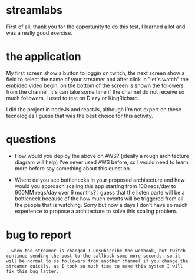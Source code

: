 # streamlabs

First of all, thank you for the opportunity to do this test, I learned a lot and was a really good exercise.

# the application

My first screen show a button to loggin on twitch, the next screen show a field to select the name of your streamer and after click in "let's watch" the embided video begin, on the bottom of the screen is shown the followers from the channel, it's can take some time if the channel do not receive so much followers, I used to test on Dizzy or KingRichard.

I did the project in nodeJs and reactJs, although I'm not expert on these tecnologies I guess that was the best choice for this activity.

# questions

 - How would you deploy the above on AWS? (ideally a rough architecture diagram will help)
    I've never used AWS before, so I would need to learn more before say something about this question.

 - Where do you see bottlenecks in your proposed architecture and how would you approach scaling this app starting from 100 reqs/day to 900MM reqs/day over 6 months?
    I guess that the listen parte will be a bottleneck because of the how much events will be triggered from all the people that is watching. Sorry but now a days I don't have so much experience to propose a architecture to solve this scaling problem.

# bug to report
    - when the streamer is changed I unsubscribe the webhook, but twitch continue sending the post to the callback some more seconds, so it will be normal to se followers from another channel if you change the streamer quickly, as I took so much time to make this system I will fix this bug latter.